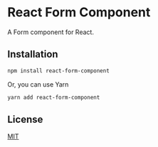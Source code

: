 # React Form Component

A Form component for React.

## Installation

```bash
npm install react-form-component
```
Or, you can use Yarn
```bash
yarn add react-form-component
```

## License
[MIT](https://choosealicense.com/licenses/mit/)